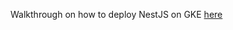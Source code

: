 <p align="left">Walkthrough on how to deploy NestJS on GKE <a href="https://www.kscerbiakas.lt/google-kubernetes-engine-nestjs/" target="blank">here</a></p>
